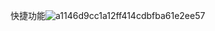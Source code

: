快捷功能![a1146d9cc1a12ff414cdbfba61e2ee57](https://github.com/mcacat/menu/assets/165484788/078bdfb5-5189-41b1-b76a-b02be8a81fa4)
